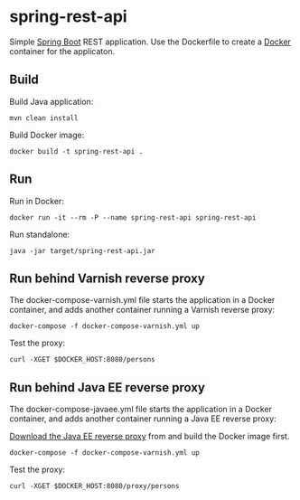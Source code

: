 spring-rest-api
==============

Simple [Spring Boot](http://projects.spring.io/spring-boot/) REST application. Use the Dockerfile to create a [Docker](https://www.docker.com/) container for the applicaton.

Build
-----

Build Java application:

    mvn clean install

Build Docker image: 

    docker build -t spring-rest-api .

Run
---

Run in Docker:

    docker run -it --rm -P --name spring-rest-api spring-rest-api

Run standalone:
    
    java -jar target/spring-rest-api.jar

Run behind Varnish reverse proxy
--------------------------------

The docker-compose-varnish.yml file starts the application in a Docker container, and adds another container running a Varnish reverse proxy:

    docker-compose -f docker-compose-varnish.yml up

Test the proxy:

    curl -XGET $DOCKER_HOST:8080/persons

Run behind Java EE reverse proxy
--------------------------------

The docker-compose-javaee.yml file starts the application in a Docker container, and adds another container running a Java EE reverse proxy:

[Download the Java EE reverse proxy](https://github.com/njmittet/javaee-proxy) from and build the Docker image first.

    docker-compose -f docker-compose-varnish.yml up

Test the proxy:

    curl -XGET $DOCKER_HOST:8080/proxy/persons
